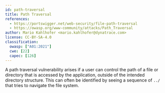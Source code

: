 ```yaml
---
id: path-traversal
title: Path Traversal
references:
  - https://portswigger.net/web-security/file-path-traversal
  - https://owasp.org/www-community/attacks/Path_Traversal
author: Mario Kahlhofer <mario.kahlhofer@dynatrace.com>
license: CC-BY-SA-4.0
classification:
  owasp: ["A01:2021"]
  cwe: [22]
  capec: [126]
---
```


A path traversal vulnerability arises if a user can control
the path of a file or directory that is accessed by the application,
outside of the intended directory structure. This can often be identified
by seeing a sequence of `../` that tries to navigate the file system.

